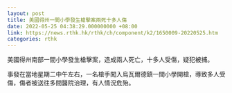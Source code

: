 ```yaml
---
layout: post
title: 美國得州一間小學發生槍擊案兩死十多人傷
date: 2022-05-25 04:38:29.000000000 +08:00
link: https://news.rthk.hk/rthk/ch/component/k2/1650009-20220525.htm
categories: rthk
---
```


美國得州南部一間小學發生槍擊案，造成兩人死亡，十多人受傷，疑犯被捕。

事發在當地星期二中午左右，一名槍手闖入烏瓦爾德鎮一間小學開槍，導致多人受傷，傷者被送往多間醫院治理，有人情況危殆。
